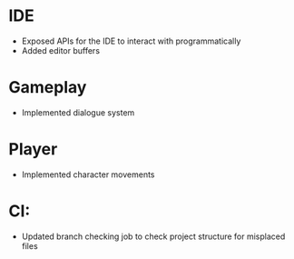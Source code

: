 # IDE
- Exposed APIs for the IDE to interact with programmatically
- Added editor buffers

# Gameplay
- Implemented dialogue system

# Player
- Implemented character movements

# CI:
- Updated branch checking job to check project structure for misplaced files

